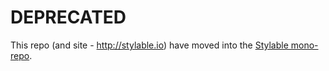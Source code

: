 # DEPRECATED

This repo (and site - http://stylable.io) have moved into the [Stylable mono-repo](https://github.com/wix/stylable/tree/master/packages/stylable.io).

